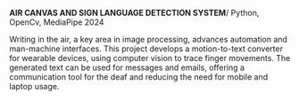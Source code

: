 **AIR CANVAS AND SIGN LANGUAGE DETECTION SYSTEM**/ Python, OpenCv, MediaPipe 2024

Writing in the air, a key area in image processing, advances automation and man-machine interfaces. This project develops a motion-to-text converter for wearable devices, using computer vision to trace finger movements. The generated text can be used for messages and emails, offering a communication tool for the deaf and reducing the need for mobile and laptop usage.
